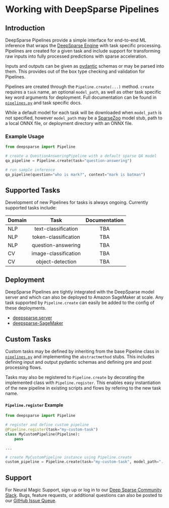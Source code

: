 # Working with DeepSparse Pipelines

## Introduction

DeepSparse Pipelines provide a simple interface for end-to-end ML inference that wraps
the [DeepSparse Engine](https://github.com/neuralmagic/deepsparse) with task specific
processing.  Pipelines are created for a given task and include support for transforming
raw inputs into fully processed predictions with sparse acceleration.

Inputs and outputs can be given as [pydantic](https://pydantic-docs.helpmanual.io/)
schemas or may be parsed into them. This provides out of the box type checking and
validation for Pipelines.

Pipelines are created through the `Pipeline.create(...)` method.  `create` requires a
`task` name, an optional `model_path`, as well as other task specific key word arguments
for deployment.  Full documentation can be found in
[`pipelines.py`](https://github.com/neuralmagic/deepsparse/blob/main/src/deepsparse/pipeline.py)
and task specific docs.

While a default model for each task will be downloaded when `model_path` is not specified,
however `model_path` may be a [SparseZoo](https://github.com/neuralmagic/deepsparse)
model stub, path to a local ONNX file, or deployment directory with an ONNX file.

### Example Usage

```python
from deepsparse import Pipeline

# create a QuestionAnsweringPipeline with a default sparse QA model
qa_pipeline = Pipeline.create(task="question-answering")

# run sample inference
qa_pipeline(question="who is mark?", context="mark is batman")
```

## Supported Tasks

Development of new Pipelines for tasks is always ongoing. Currently supported tasks include:

| Domain |         Task         | Documentation |
|--------|:--------------------:|:-------------:|
| NLP    | text-classification  |      TBA      |
| NLP    | token-classification |      TBA      |
| NLP    |  question-answering  |      TBA      |
| CV     | image-classification |      TBA      |
| CV     |   object-detection   |      TBA      |


## Deployment

DeepSparse Pipelines are tightly integrated with the DeepSparse model server and which
can also be deployed to Amazon SageMaker at scale.  Any task supported by `Pipeline.create`
can easily be added to the config of these deployments.

* [deepsparse.server](https://github.com/neuralmagic/deepsparse/blob/main/src/deepsparse/server/README.md)
* [deepsparse-SageMaker](https://github.com/neuralmagic/deepsparse/blob/main/examples/aws-sagemaker/README.md)

## Custom Tasks

Custom tasks may be defined by inheriting from the base Pipeline class in 
[`pipelines.py`](https://github.com/neuralmagic/deepsparse/blob/main/src/deepsparse/pipeline.py)
and implementing the `abstractmethod` stubs.  This includes defining input and output
pydantic schemas and defining pre and post processing flows.

Tasks may also be registered to `Pipeline.create` by decorating the implemented class
with `Pipeline.register`. This enables easy instantiation of the new pipeline in existing
scripts and flows by refering to the new task name.

#### `Pipeline.register` Example
```python
from deepsparse import Pipeline

# register and define custom pipeline
@Pipeline.register(task="my-custom-task")
class MyCustomPipeline(Pipeline):
    pass

...

# create MyCustomPipeline instance using Pipeline.create
custom_pipeline = Pipeline.create(task="my-custom-task", model_path="...")
```

## Support

For Neural Magic Support, sign up or log in to our
[Deep Sparse Community Slack](https://join.slack.com/t/discuss-neuralmagic/shared_invite/zt-q1a1cnvo-YBoICSIw3L1dmQpjBeDurQ).
Bugs, feature requests, or additional questions can also be posted to our
[GitHub Issue Queue](https://github.com/neuralmagic/deepsparse/issues).
